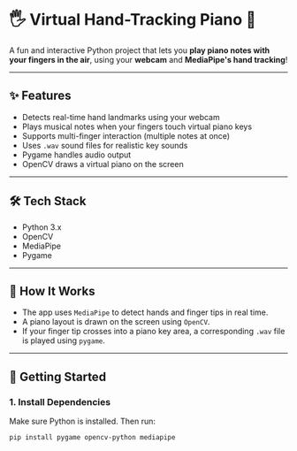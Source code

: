 # 🖐️ Virtual Hand-Tracking Piano 🎹

A fun and interactive Python project that lets you **play piano notes with your fingers in the air**, using your **webcam** and **MediaPipe's hand tracking**!

---

## ✨ Features

- Detects real-time hand landmarks using your webcam
- Plays musical notes when your fingers touch virtual piano keys
- Supports multi-finger interaction (multiple notes at once)
- Uses `.wav` sound files for realistic key sounds
- Pygame handles audio output
- OpenCV draws a virtual piano on the screen

---

## 🛠 Tech Stack

- Python 3.x
- OpenCV
- MediaPipe
- Pygame

---

## 🎯 How It Works

- The app uses `MediaPipe` to detect hands and finger tips in real time.
- A piano layout is drawn on the screen using `OpenCV`.
- If your finger tip crosses into a piano key area, a corresponding `.wav` file is played using `pygame`.

---

## 🚀 Getting Started

### 1. Install Dependencies
Make sure Python is installed. Then run:

```bash
pip install pygame opencv-python mediapipe
